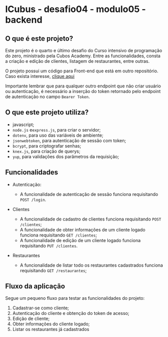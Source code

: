 # ICubus - desafio04 - modulo05 - backend

## O que é este projeto? 

<p>Este projeto é o quarto e último desafio do Curso intensivo de programação do zero, ministrado pela Cubos Academy. 
Entre as funcionalidades,
consta a criação e edição de clientes, listagem de restaurantes, entre outras.</p>

<p> O projeto possui um código para Front-end que está em outro repositório. Caso exista interesse, <a href='https://github.com/cboscariol/desafio-modulo-05-frontend'>clique aqui</a></p>

 Importante lembrar que para qualquer outro endpoint que não criar usuário ou autenticação, é necessário a inserção do token retornado pelo endpoint de autenticação no campo `Bearer Token`. 

## O que este projeto utiliza?

- javascript;
- `node.js` e`express.js`, para criar o servidor;
- `dotenv`, para uso das variáveis de ambiente;
- `jsonwebtoken`, para autenticação de sessão com token;
- `bcrypt`, para criptografar senhas;
- `knex.js`, para criação de querys;
- `yup`, para validações dos parâmetros da requisição;


        

## Funcionalidades

- Autenticação:
  - A funcionalidade de autenticação de sessão funciona requisitando `POST /login`.

- Clientes
  - A funcionalidade de cadastro de clientes funciona requisitando `POST /clientes`;
  - A funcionalidade de obter informações de um cliente logado funciona requisitando `GET /clientes`;
  - A funcionalidade de edição de um cliente logado funciona requisitando `PUT /clientes`.

- Restaurantes
    - A funcionalidade de listar todo os restaurantes cadastrados funciona requisitando `GET /restaurantes`;


 ## Fluxo da aplicação

 <p> Segue um pequeno fluxo para testar as funcionalidades do projeto: </p>

 1) Cadastrar-se como cliente;
 2) Autenticação do cliente e obtenção do token de acesso;
 3) Edição de cliente;
 4) Obter informações do cliente logado;
 5) Listar os restaurantes já cadastrados
 


